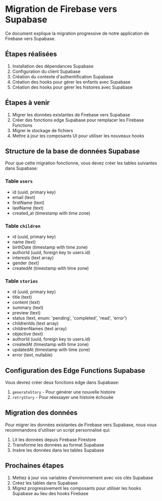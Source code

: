 
# Migration de Firebase vers Supabase

Ce document explique la migration progressive de notre application de Firebase vers Supabase.

## Étapes réalisées

1. Installation des dépendances Supabase
2. Configuration du client Supabase
3. Création du contexte d'authentification Supabase
4. Création des hooks pour gérer les enfants avec Supabase
5. Création des hooks pour gérer les histoires avec Supabase

## Étapes à venir

1. Migrer les données existantes de Firebase vers Supabase
2. Créer des fonctions edge Supabase pour remplacer les Firebase Functions
3. Migrer le stockage de fichiers
4. Mettre à jour les composants UI pour utiliser les nouveaux hooks

## Structure de la base de données Supabase

Pour que cette migration fonctionne, vous devez créer les tables suivantes dans Supabase:

### Table `users`
- id (uuid, primary key)
- email (text)
- firstName (text)
- lastName (text) 
- created_at (timestamp with time zone)

### Table `children`
- id (uuid, primary key)
- name (text)
- birthDate (timestamp with time zone)
- authorId (uuid, foreign key to users.id)
- interests (text array)
- gender (text)
- createdAt (timestamp with time zone)

### Table `stories`
- id (uuid, primary key)
- title (text)
- content (text)
- summary (text)
- preview (text)
- status (text, enum: 'pending', 'completed', 'read', 'error')
- childrenIds (text array)
- childrenNames (text array)
- objective (text)
- authorId (uuid, foreign key to users.id)
- createdAt (timestamp with time zone)
- updatedAt (timestamp with time zone)
- error (text, nullable)

## Configuration des Edge Functions Supabase

Vous devrez créer deux fonctions edge dans Supabase:

1. `generateStory` - Pour générer une nouvelle histoire
2. `retryStory` - Pour réessayer une histoire échouée

## Migration des données

Pour migrer les données existantes de Firebase vers Supabase, nous vous recommandons d'utiliser un script personnalisé qui:

1. Lit les données depuis Firebase Firestore
2. Transforme les données au format Supabase
3. Insère les données dans les tables Supabase

## Prochaines étapes

1. Mettez à jour vos variables d'environnement avec vos clés Supabase
2. Créez les tables dans Supabase
3. Migrez progressivement les composants pour utiliser les hooks Supabase au lieu des hooks Firebase
